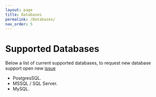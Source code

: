 ```yaml
---
layout: page
title: Databases
permalink: /Databases/
nav_order: 5
---
```


# Supported Databases
Below a list of current supported databases, to request new database support open new [issue](https://github.com/octoproject/octo-cli/issues)
- PostgresSQL.
- MSSQL / SQL Server.
- MySQL.


